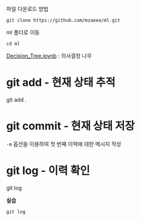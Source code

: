 파일 다운로드 방법

```
git clone https://github.com/mzaeee/ml.git
```

ml 폴더로 이동

```
cd ml
```

[Decision_Tree.ipynb](https://github.com/mzaeee/ml/blob/main/Decision_Tree.ipynb) : 의사결정 나무

# git add - 현재 상태 추적

git add .

# ****git commit - 현재 상태 저장****

 `-m` 옵션을 이용하여 첫 번째 이력에 대한 메시지 작성

# ****git log - 이력 확인****

git log

**실습**

```
git log

```